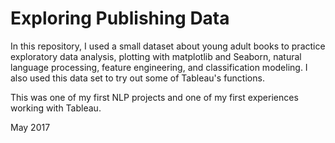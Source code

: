 # Exploring Publishing Data

In this repository, I used a small dataset about young adult books to practice exploratory data analysis, plotting with matplotlib and Seaborn, natural language processing, feature engineering, and classification modeling. I also used this data set to try out some of Tableau's functions.

This was one of my first NLP projects and one of my first experiences working with Tableau.

May 2017
